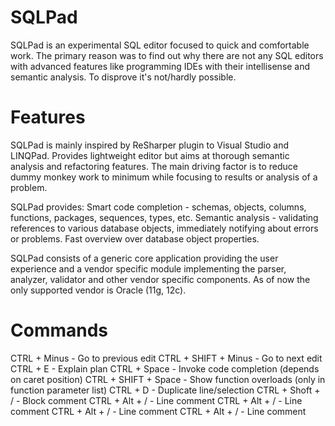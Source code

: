 SQLPad
======

SQLPad is an experimental SQL editor focused to quick and comfortable work.
The primary reason was to find out why there are not any SQL editors with advanced features
like programming IDEs with their intellisense and semantic analysis. To disprove it's not/hardly possible.

Features
========
SQLPad is mainly inspired by ReSharper plugin to Visual Studio and LINQPad. Provides lightweight editor
but aims at thorough semantic analysis and refactoring features. The main driving factor is to reduce
dummy monkey work to minimum while focusing to results or analysis of a problem.

SQLPad provides:
Smart code completion - schemas, objects, columns, functions, packages, sequences, types, etc.
Semantic analysis - validating references to various database objects, immediately notifying about errors or problems.
Fast overview over database object properties.

SQLPad consists of a generic core application providing the user experience and a vendor specific module implementing
the parser, analyzer, validator and other vendor specific components. As of now the only supported vendor is Oracle (11g, 12c).

Commands
========
CTRL + Minus          - Go to previous edit
CTRL + SHIFT + Minus  - Go to next edit
CTRL + E              - Explain plan
CTRL + Space          - Invoke code completion (depends on caret position)
CTRL + SHIFT + Space  - Show function overloads (only in function parameter list)
CTRL + D              - Duplicate line/selection
CTRL + Shoft + /      - Block comment
CTRL + Alt + /        - Line comment
CTRL + Alt + /        - Line comment
CTRL + Alt + /        - Line comment
CTRL + Alt + /        - Line comment




